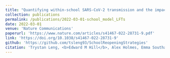 ```yaml
---
title: "Quantifying within-school SARS-CoV-2 transmission and the impact of lateral flow testing in secondary schools in England"
collection: publications
permalink: /publications/2022-03-01-school_model_LFTs
date: 2022-03-01
venue: 'Nature Communications'
paperurl: 'https://www.nature.com/articles/s41467-022-28731-9.pdf'
link: 'https://doi.org/10.1038/s41467-022-28731-9'
github: 'https://github.com/tsleng93/SchoolReopeningStrategies'
citation: 'Trystan Leng, <b>Edward M Hill</b>, Alex Holmes, Emma Southall, Robin N Thompson, Michael J Tildesley, Matt J Keeling, Louise Dyson. (2022). &quot;Quantifying within-school SARS-CoV-2 transmission and the impact of lateral flow testing in secondary schools in England.&quot; <i>Nature Communications</i> <b>13</b>: 1106. doi:10.1038/s41467-022-28731-9.'
---
```

